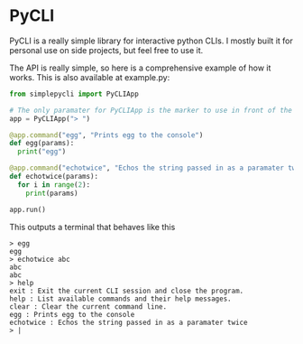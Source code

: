 # PyCLI
PyCLI is a really simple library for interactive python CLIs. I mostly built
it for personal use on side projects, but feel free to use it.

The API is really simple, so here is a comprehensive example of how it works. This is also available at example.py:

```python
from simplepycli import PyCLIApp

# The only paramater for PyCLIApp is the marker to use in front of the terminal; defaults to "> "
app = PyCLIApp("> ")

@app.command("egg", "Prints egg to the console")
def egg(params):
  print("egg")

@app.command("echotwice", "Echos the string passed in as a paramater twice")
def echotwice(params):
  for i in range(2):
    print(params)

app.run()
```

This outputs a terminal that behaves like this
```
> egg
egg
> echotwice abc
abc
abc
> help
exit : Exit the current CLI session and close the program.
help : List available commands and their help messages.
clear : Clear the current command line.
egg : Prints egg to the console
echotwice : Echos the string passed in as a paramater twice
> |
```

